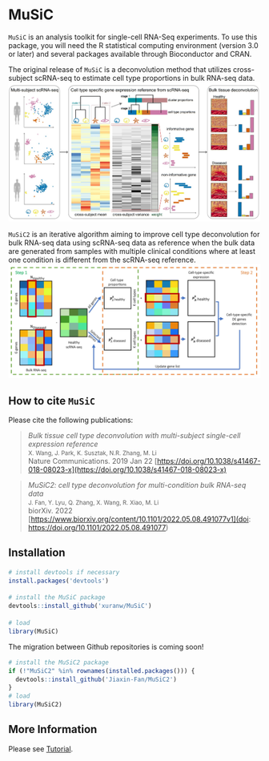 MuSiC
=============================================
`MuSiC` is an analysis toolkit for single-cell RNA-Seq experiments. To use this package, you will need the R statistical computing environment (version 3.0 or later) and several packages available through Bioconductor and CRAN.

The original release of `MuSiC` is a deconvolution method that utilizes cross-subject scRNA-seq to estimate cell type proportions in bulk RNA-seq data.
![MuSiC\_pipeline](FigureMethod.jpg)

`MuSiC2` is an iterative algorithm aiming to improve cell type deconvolution for bulk RNA-seq data using scRNA-seq data as reference when the bulk data are generated from samples with multiple clinical conditions where at least one condition is different from the scRNA-seq reference.
![MuSiC\_music2](MuSiC2.jpg)


How to cite `MuSiC`
-------------------
Please cite the following publications:

> *Bulk tissue cell type deconvolution with multi-subject single-cell expression reference*<br />
> <small>X. Wang, J. Park, K. Susztak, N.R. Zhang, M. Li<br /></small>
> Nature Communications. 2019 Jan 22 [https://doi.org/10.1038/s41467-018-08023-x](https://doi.org/10.1038/s41467-018-08023-x) 

> *MuSiC2: cell type deconvolution for multi-condition bulk RNA-seq data*<br />
> <small>J. Fan, Y. Lyu, Q. Zhang, X. Wang, R. Xiao, M. Li<br /></small>
> biorXiv. 2022 [https://www.biorxiv.org/content/10.1101/2022.05.08.491077v1](doi: https://doi.org/10.1101/2022.05.08.491077)


Installation
------------
``` r
# install devtools if necessary
install.packages('devtools')

# install the MuSiC package
devtools::install_github('xuranw/MuSiC')

# load
library(MuSiC)
```
The migration between Github repositories is coming soon!
``` r
# install the MuSiC2 package
if (!"MuSiC2" %in% rownames(installed.packages())) {
  devtools::install_github('Jiaxin-Fan/MuSiC2')
}
# load
library(MuSiC2)
```

More Information
-----------------
Please see [Tutorial](http://xuranw.github.io/MuSiC/articles/MuSiC.html).
